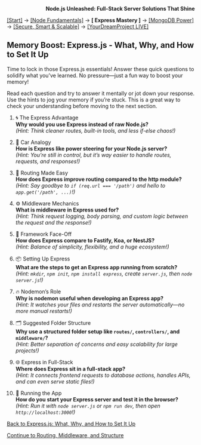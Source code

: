 **<p align="right">Node.js Unleashed: Full-Stack Server Solutions That Shine</p>**

[[Start]](../Introduction.md) → [[Node Fundamentals]](../chapter-01/1-1.md) → **[ Express Mastery ]** → [[MongoDB Power]](../chapter-03/3-1.md) → [[Secure, Smart & Scalable]](../chapter-04/4-1.md) → [[YourDreamProject LIVE]](../chapter-05/5-1.md)

## Memory Boost: Express.js - What, Why, and How to Set It Up

Time to lock in those Express.js essentials! Answer these quick questions to solidify what you’ve learned. No pressure—just a fun way to boost your memory!

Read each question and try to answer it mentally or jot down your response. Use the hints to jog your memory if you’re stuck. This is a great way to check your understanding before moving to the next section.

1. 🌀 The Express Advantage<br />
   **Why would you use Express instead of raw Node.js?**<br />
   *(Hint: Think cleaner routes, built-in tools, and less if-else chaos!)*
   
2. 🚗 Car Analogy<br />
   **How is Express like power steering for your Node.js server?**<br />
   *(Hint: You’re still in control, but it’s way easier to handle routes, requests, and responses!)*
   
3. 🔁 Routing Made Easy<br />
   **How does Express improve routing compared to the http module?**<br />
   *(Hint: Say goodbye to `if (req.url === '/path')` and hello to `app.get('/path', ...)`!)*
   
4. ⚙️ Middleware Mechanics<br />
   **What is middleware in Express used for?**<br />
   *(Hint: Think request logging, body parsing, and custom logic between the request and the response!)*
   
5. 🧩 Framework Face-Off<br />
   **How does Express compare to Fastify, Koa, or NestJS?**<br />
   *(Hint: Balance of simplicity, flexibility, and a huge ecosystem!)*
   
6. 📦 Setting Up Express<br />
   **What are the steps to get an Express app running from scratch?**<br />
   *(Hint: `mkdir`, `npm init`, `npm install express`, create `server.js`, then `node server.js`!)*

7. 🔥 Nodemon’s Role<br />
   **Why is nodemon useful when developing an Express app?**<br />
   *(Hint: It watches your files and restarts the server automatically—no more manual restarts!)*

8. 🗂 Suggested Folder Structure<br />
   **Why use a structured folder setup like `routes/`, `controllers/`, and `middleware/`?**<br />
   *(Hint: Better separation of concerns and easy scalability for large projects!)*

9. 🌐 Express in Full-Stack<br />
   **Where does Express sit in a full-stack app?**<br />
   *(Hint: It connects frontend requests to database actions, handles APIs, and can even serve static files!)*

10. 🧪 Running the App<br />
   **How do you start your Express server and test it in the browser?**<br />
   *(Hint: Run it with `node server.js` or `npm run dev`, then open `http://localhost:3000`!)*

[Back to Express.js: What, Why, and How to Set It Up](2-1.md)

[Continue to Routing, Middleware, and Structure](2-2.md)
